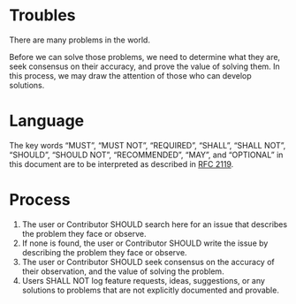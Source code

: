 # Troubles

There are many problems in the world.

Before we can solve those problems, we need to determine what they are, seek consensus on their accuracy, and prove the value of solving them. In this process, we may draw the attention of those who can develop solutions.

# Language
The key words “MUST”, “MUST NOT”, “REQUIRED”, “SHALL”, “SHALL NOT”, “SHOULD”, “SHOULD NOT”, “RECOMMENDED”, “MAY”, and “OPTIONAL” in this document are to be interpreted as described in [RFC 2119](https://datatracker.ietf.org/doc/html/rfc2119).

# Process
1. The user or Contributor SHOULD search here for an issue that describes the problem they face or observe.
1. If none is found, the user or Contributor SHOULD write the issue by describing the problem they face or observe.
1. The user or Contributor SHOULD seek consensus on the accuracy of their observation, and the value of solving the problem.
1. Users SHALL NOT log feature requests, ideas, suggestions, or any solutions to problems that are not explicitly documented and provable.
